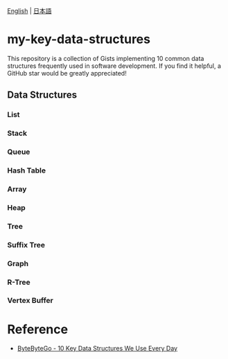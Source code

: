 [English](./README.md) | [日本語](./README.md)

# my-key-data-structures
This repository is a collection of Gists implementing 10 common data structures frequently used in software development. If you find it helpful, a GitHub star would be greatly appreciated!

## Data Structures

### List

### Stack

### Queue

### Hash Table

### Array

### Heap

### Tree

### Suffix Tree

### Graph

### R-Tree

### Vertex Buffer

# Reference
- [ByteByteGo - 10 Key Data Structures We Use Every Day](https://bytebytego.com/guides/10-key-data-structures-we-use-every-day/)
